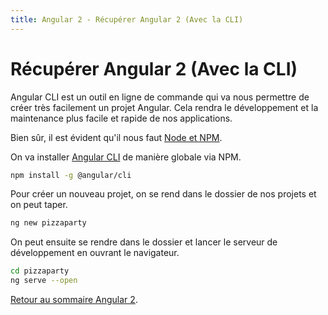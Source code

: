 ```yaml
---
title: Angular 2 - Récupérer Angular 2 (Avec la CLI)
---
```


# Récupérer Angular 2 (Avec la CLI)

Angular CLI est un outil en ligne de commande qui va nous permettre de créer très facilement un projet Angular. Cela rendra le développement et la maintenance plus facile et rapide de nos applications.

Bien sûr, il est évident qu'il nous faut <a href="installer-node-npm-git-et-visual-studio-code.html">Node et NPM</a>.

On va installer <a href="https://github.com/angular/angular-cli" target="_blank">Angular CLI</a> de manière globale via NPM.

```bash
npm install -g @angular/cli
```

Pour créer un nouveau projet, on se rend dans le dossier de nos projets et on peut taper.

```bash
ng new pizzaparty
```

On peut ensuite se rendre dans le dossier et lancer le serveur de développement en ouvrant le navigateur.

```bash
cd pizzaparty
ng serve --open
```

<a href="../angular2">Retour au sommaire Angular 2</a>.

